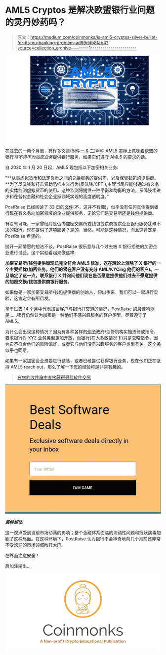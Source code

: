 # AML5 Cryptos 是解决欧盟银行业问题的灵丹妙药吗？

> 原文：<https://medium.com/coinmonks/is-aml5-cryptos-silver-bullet-for-its-eu-banking-problem-ad99ddb8fab4?source=collection_archive---------1----------------------->

![](img/fed8a9e069cf03e579b367f382e7bee9.png)

在过去的一两个月里，有许多文章(附件[一](https://www.btcnn.com/new-eu-law-to-give-banks-zero-power-over-cryptocurrency-related-activities/) & [二](https://www.forbes.com/sites/pawelkuskowski/2020/02/20/europes-new-aml-directive-means-banks-can-no-longer-shut-crypto-out/#65b7d285466d))声称 AML5 实际上意味着欧盟的银行*将不得不为加密业务*提供银行服务，如果它们遵守 AML5 的要求的话。

自 2020 年 1 月 20 日起，AML5 现包括以下加密相关业务:

"**从事虚拟货币和法定货币之间的兑换服务的提供商，以及保管钱包的提供商。**为了反洗钱和打击资助恐怖主义行为(反洗钱/CFT ),主管当局应能够通过有义务的实体监测虚拟货币的使用。这种监测将提供一种平衡和均衡的方法，保障技术进步和在替代金融和社会企业家领域实现的高度透明度。”

PostRaise 已经阅读了 32 页的[文件](https://eur-lex.europa.eu/legal-content/EN/TXT/PDF/?uri=CELEX:32018L0843&from=EN)(不，这并不有趣)，似乎没有任何具体提到银行现在有义务向加密领域的企业提供服务，无论它们是交易所还是钱包提供商。

有没有可能，一家曾经对是否向加密交易所或钱包提供商提供企业银行服务犹豫不决的银行，现在提供了这项服务？是的，当然，可能是这种情况，而且这肯定是 PostRaise 希望的。

抛开一厢情愿的想法不谈，PostRaise 很乐意与几个过去被 X 银行拒绝的加密企业进行试验。这个实验看起来像这样:

**加密交易所/钱包提供商现已完全符合 AML5 标准，这在理论上消除了 X 银行的一个主要担忧(加密业务，他们的潜在客户没有充分 AML/KYCing 他们的客户)。一旦确定了这一点，联系银行 X 并询问他们现在是否愿意提供他们过去不愿意提供的加密交换/钱包提供商银行服务。**

如果你是一家加密交易所/钱包提供商的创始人，伸出手来，我们可以一起进行实验，这肯定会有所启发。

鉴于过去 14 个月中代表加密客户与银行打交道的情况，PostRaise 的最佳猜测是……银行仍然认为加密是一种他们不感兴趣服务的客户类型，尽管遵守了 AML5。

为什么会出现这种情况？因为有各种各样的[例子](https://insidebitcoins.com/news/some-indian-banks-continue-to-ignore-supreme-courts-crypto-verdict/253928)政府/监管机构实施法律或指令，要求银行对 XYZ 业务类型更加开放，而银行(在大多数情况下)只是忽略指令，因为它不符合他们的风险偏好，或者它与他们没有兴趣服务的客户类型有关。这个[条](https://cryptonews.com/exclusives/amld5-won-t-save-crypto-exchanges-from-bank-rejection-5972.htm)似乎也同意。

如果有一家加密企业想要进行试验，或者已经尝试获得银行业务，现在他们正在坚持 AML5 reach out，那么了解一下您的经验将是非常有趣的。

> [在您的收件箱中直接获得最佳软件交易](https://coincodecap.com/?utm_source=coinmonks)

[![](img/7c0b3dfdcbfea594cc0ae7d4f9bf6fcb.png)](https://coincodecap.com/?utm_source=coinmonks)

***最终想法***

这一观点受到当前市场动荡的影响；整个金融体系面临的流动性问题和冠状病毒加剧了这种局面。在这种环境下，PostRaise 认为银行不会神奇地向几个月前还非常不受欢迎的市场领域敞开大门。

在外面注意安全！

后加注输出...

![](img/e9dbce386c4f90837b5db529a4c87766.png)